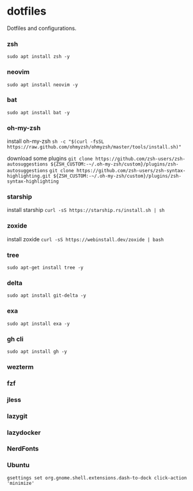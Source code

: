 # dotfiles
Dotfiles and configurations.

### zsh
`sudo apt install zsh -y`

### neovim
`sudo apt install neovim -y`

### bat
`sudo apt install bat -y`

### oh-my-zsh
install oh-my-zsh
`sh -c "$(curl -fsSL https://raw.github.com/ohmyzsh/ohmyzsh/master/tools/install.sh)"`

download some plugins
`git clone https://github.com/zsh-users/zsh-autosuggestions ${ZSH_CUSTOM:-~/.oh-my-zsh/custom}/plugins/zsh-autosuggestions`
`git clone https://github.com/zsh-users/zsh-syntax-highlighting.git ${ZSH_CUSTOM:-~/.oh-my-zsh/custom}/plugins/zsh-syntax-highlighting`

### starship
install starship
`curl -sS https://starship.rs/install.sh | sh`

### zoxide
install zoxide
`curl -sS https://webinstall.dev/zoxide | bash`

### tree
`sudo apt-get install tree -y`

### delta
`sudo apt install git-delta -y`

### exa
`sudo apt install exa -y`

### gh cli
`sudo apt install gh -y`

### wezterm
### fzf
### jless
### lazygit
### lazydocker

### NerdFonts

### Ubuntu
`gsettings set org.gnome.shell.extensions.dash-to-dock click-action 'minimize'`

